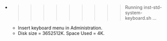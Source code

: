 * >>>>>>>>> Running inst-std-system-keyboard.sh ...
  * Insert keyboard menu in Administration.
  * Disk size = 3652512K. Space Used = 4K.

